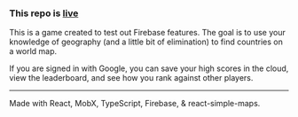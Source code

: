 ### This repo is [live](https://mangonaise.github.io/where-in-the-world/)

This is a game created to test out Firebase features. The goal is to use your knowledge of geography (and a little bit of elimination) to find countries on a world map.

If you are signed in with Google, you can save your high scores in the cloud, view the leaderboard, and see how you rank against other players.

---

Made with React, MobX, TypeScript, Firebase, & react-simple-maps.
